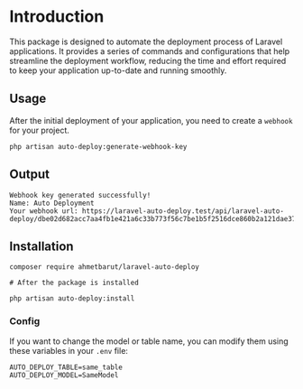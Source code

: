 # Introduction

This package is designed to automate the deployment process of Laravel applications. It provides a series of commands and configurations that help streamline the deployment workflow, reducing the time and effort required to keep your application up-to-date and running smoothly.

## Usage

After the initial deployment of your application, you need to create a `webhook` for your project.

```shell
php artisan auto-deploy:generate-webhook-key
```

## Output

```shell
Webhook key generated successfully!
Name: Auto Deployment
Your webhook url: https://laravel-auto-deploy.test/api/laravel-auto-deploy/dbe02d682acc7aa4fb1e421a6c33b773f56c7be1b5f2516dce860b2a121dae37
```

## Installation

```shell
composer require ahmetbarut/laravel-auto-deploy

# After the package is installed

php artisan auto-deploy:install
```

### Config

If you want to change the model or table name, you can modify them using these variables in your `.env` file:
```env
AUTO_DEPLOY_TABLE=same_table
AUTO_DEPLOY_MODEL=SameModel
```
